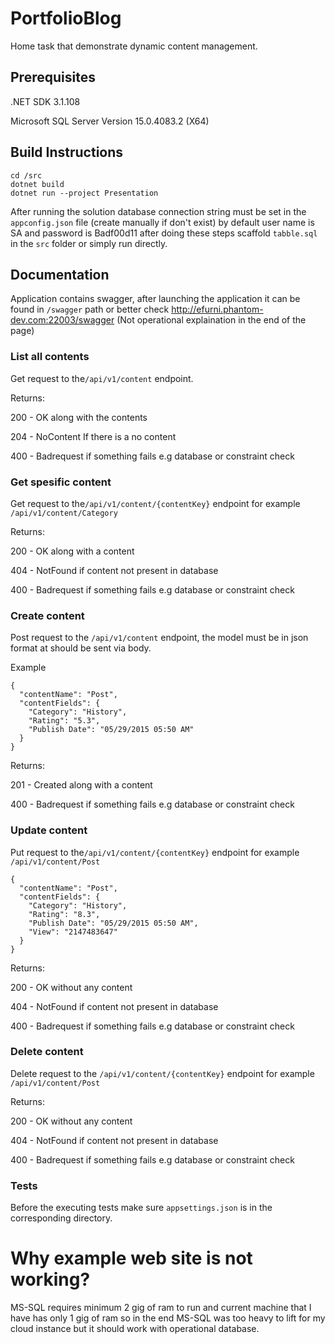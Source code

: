 # PortfolioBlog
Home task that demonstrate dynamic content management. 

## Prerequisites

.NET SDK 3.1.108

Microsoft SQL Server Version 15.0.4083.2 (X64)

## Build Instructions

```
cd /src
dotnet build
dotnet run --project Presentation 
```
After running the solution database connection string must be set in the `appconfig.json` file (create manually if don't exist) by default user name is SA and password is Badf00d11 after doing these steps scaffold `tabble.sql` in the `src` folder or simply run directly.

## Documentation
Application contains swagger, after launching the application it can be found in `/swagger` path or better check http://efurni.phantom-dev.com:22003/swagger (Not operational explaination in the end of the page)

### List all contents
Get request to the`/api/v1/content` endpoint.

Returns: 

200 - OK along with the contents

204 - NoContent If there is a no content

400 - Badrequest if something fails e.g database or constraint check

### Get spesific content
Get request to the`/api/v1/content/{contentKey}` endpoint for example `/api/v1/content/Category`

Returns: 

200 - OK along with a content

404 - NotFound if content not present in database

400 - Badrequest if something fails e.g database or constraint check

### Create content
Post request to the `/api/v1/content` endpoint, the model must be in json format at should be sent via body.

Example
```
{
  "contentName": "Post",
  "contentFields": {
    "Category": "History",
    "Rating": "5.3",
    "Publish Date": "05/29/2015 05:50 AM"
  }
}
```
Returns: 

201 - Created along with a content

400 - Badrequest if something fails e.g database or constraint check

### Update content
Put request to the`/api/v1/content/{contentKey}` endpoint for example `/api/v1/content/Post`
```
{
  "contentName": "Post",
  "contentFields": {
    "Category": "History",
    "Rating": "8.3",
    "Publish Date": "05/29/2015 05:50 AM",
    "View": "2147483647"
  }
}
```

Returns: 

200 - OK without any content

404 - NotFound if content not present in database

400 - Badrequest if something fails e.g database or constraint check

### Delete content
Delete request to the `/api/v1/content/{contentKey}` endpoint for example `/api/v1/content/Post`

Returns: 

200 - OK without any content

404 - NotFound if content not present in database

400 - Badrequest if something fails e.g database or constraint check

### Tests
Before the executing tests make sure `appsettings.json` is in the corresponding directory.

# Why example web site is not working?
MS-SQL requires minimum 2 gig of ram to run and current machine that I have has only 1 gig of ram so in the end MS-SQL was too heavy to lift for my cloud instance but it should work with operational database.  

